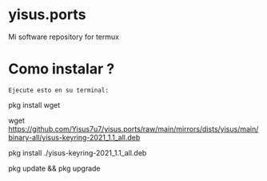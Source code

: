 # yisus.ports
Mi software repository for termux 

# Como instalar ?
`Ejecute esto en su terminal:`

pkg install wget 

wget https://github.com/Yisus7u7/yisus.ports/raw/main/mirrors/dists/yisus/main/binary-all/yisus-keyring-2021_1.1_all.deb

pkg install ./yisus-keyring-2021_1.1_all.deb 

pkg update && pkg upgrade 


